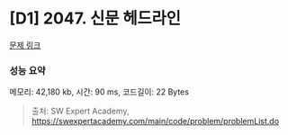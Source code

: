 # [D1] 2047. 신문 헤드라인

[문제 링크](https://swexpertacademy.com/main/code/problem/problemDetail.do?problemLevel=1&contestProbId=AV5QKsLaAy0DFAUq&categoryId=AV5QKsLaAy0DFAUq&categoryType=CODE&problemTitle=&orderBy=FIRST_REG_DATETIME&selectCodeLang=ALL&select-1=1&pageSize=30&pageIndex=1) 

### 성능 요약

메모리: 42,180  kb, 시간: 90   ms, 코드길이: 22 Bytes



> 출처: SW Expert Academy, https://swexpertacademy.com/main/code/problem/problemList.do